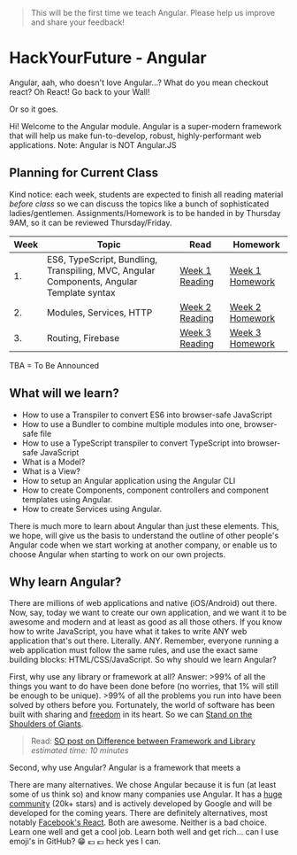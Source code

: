 > This will be the first time we teach Angular. Please help us improve and share your feedback!

# HackYourFuture - Angular
Angular, aah, who doesn't love Angular...? What do you mean checkout react? Oh React! Go back to your Wall!

Or so it goes.

Hi! Welcome to the Angular module. Angular is a super-modern framework that will help us make fun-to-develop, robust, highly-performant web applications. Note: Angular is NOT Angular.JS

## Planning for Current Class
Kind notice: each week, students are expected to finish all reading material *before class* so we can discuss the topics like a bunch of sophisticated ladies/gentlemen. Assignments/Homework is to be handed in by Thursday 9AM, so it can be reviewed Thursday/Friday.

| Week | Topic | Read | Homework |
| ---- | ----- | ---- | -------- |
| 1. | ES6, TypeScript, Bundling, Transpiling, MVC, Angular Components, Angular Template syntax | [Week 1 Reading](week1/README.md) | [Week 1 Homework](week1/MAKEME.md) |
| 2. | Modules, Services, HTTP | [Week 2 Reading](week2/README.md) | [Week 2 Homework](week2/MAKEME.md) |
| 3. | Routing, Firebase | [Week 3 Reading](week3/README.md) | [Week 3 Homework](week3/MAKEME.md) |

TBA = To Be Announced

## What will we learn?
- How to use a Transpiler to convert ES6 into browser-safe JavaScript
- How to use a Bundler to combine multiple modules into one, browser-safe file
- How to use a TypeScript transpiler to convert TypeScript into browser-safe JavaScript
- What is a Model?
- What is a View?
- How to setup an Angular application using the Angular CLI
- How to create Components, component controllers and component templates using Angular.
- How to create Services using Angular.

There is much more to learn about Angular than just these elements. This, we hope, will give us the basis to understand the outline of other people's Angular code when we start working at another company, or enable us to choose Angular when starting to work on our own projects.

## Why learn Angular?
There are millions of web applications and native (iOS/Android) out there. Now, say, today we want to create our own application, and we want it to be awesome and modern and at least as good as all those others. If you know how to write JavaScript, you have what it takes to write ANY web application that's out there. Literally. ANY. Remember, everyone running a web application must follow the same rules, and use the exact same building blocks: HTML/CSS/JavaScript. So why should we learn Angular?

First, why use any library or framework at all? Answer: >99% of all the things you want to do have been done before (no worries, that 1% will still be enough to be unique). >99% of all the problems you run into have been solved by others before you. Fortunately, the world of software has been built with sharing and [freedom](https://www.gnu.org/philosophy/free-sw.en.html) in its heart. So we can [Stand on the Shoulders of Giants](https://en.wikipedia.org/wiki/Standing_on_the_shoulders_of_giants).

> Read: [SO post on Difference between Framework and Library](http://stackoverflow.com/questions/3057526/framework-vs-toolkit-vs-library) _estimated time: 10 minutes_

Second, why use Angular? Angular is a framework that meets a

There are many alternatives. We chose Angular because it is fun (at least some of us think so) and know many companies use Angular. It has a [huge community](https://github.com/angular/angular) (20k+ stars) and is actively developed by Google and will be developed for the coming years. There are definitely alternatives, most notably [Facebook's React](https://facebook.github.io/react/). Both are awesome. Neither is a bad choice. Learn one well and get a cool job. Learn both well and get rich... can I use emoji's in GitHub? :grin: :euro: :euro: heck yes I can. 


